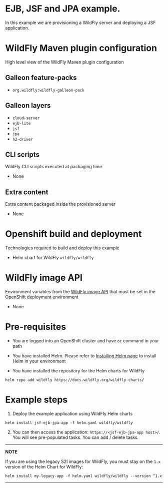 # EJB, JSF and JPA example.

In this example we are provisioning a WildFly server and deploying a JSF application.

# WildFly Maven plugin configuration
High level view of the WildFly Maven plugin configuration

## Galleon feature-packs

* `org.wildfly:wildfly-galleon-pack`

## Galleon layers

* `cloud-server`
* `ejb-lite`
* `jsf`
* `jpa`
* `h2-driver`

## CLI scripts
WildFly CLI scripts executed at packaging time

* None

## Extra content
Extra content packaged inside the provisioned server

* None

# Openshift build and deployment
Technologies required to build and deploy this example

* Helm chart for WildFly `wildfly/wildfly`

# WildFly image API
Environment variables from the [WildFly image API](https://github.com/wildfly/wildfly-cekit-modules/blob/main/jboss/container/wildfly/run/api/module.yaml) that must be set in the OpenShift deployment environment

* None

# Pre-requisites

* You are logged into an OpenShift cluster and have `oc` command in your path

* You have installed Helm. Please refer to [Installing Helm page](https://helm.sh/docs/intro/install/) to install Helm in your environment

* You have installed the repository for the Helm charts for WildFly

 ```
helm repo add wildfly https://docs.wildfly.org/wildfly-charts/
```

# Example steps

1. Deploy the example application using WildFly Helm charts

```
helm install jsf-ejb-jpa-app -f helm.yaml wildfly/wildfly
```

2. You can then access the application: `https://<jsf-ejb-jpa-app host>/`. You will see pre-populated tasks. You can add / delete tasks. 

----
**NOTE**

If you are using the legacy S2I images for WildFly, you must stay on the `1.x` version of the Helm Chart for WildFly:

```
helm install my-legacy-app -f helm.yaml wildfly/wildfly --version ^1.x
```
----
